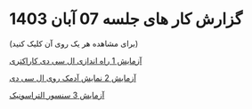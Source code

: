# گزارش کار های جلسه 07 آبان 1403 
(برای مشاهده هر یک روی آن کلیک کنید)

[آزمایش 1 راه اندازی ال سی دی کاراکتری](https://github.com/mohsenkmt/MicroProcessor/tree/main/Arduino%20File/14030807/1%20LCD%20Print%20Hello%20World)

[آزمایش 2 نمایش آدمک روی ال سی دی](https://github.com/mohsenkmt/MicroProcessor/tree/main/Arduino%20File/14030807/2%20LCD%20Show%20Character)

[آزمایش 3 سنسور التراسونیک](https://github.com/mohsenkmt/MicroProcessor/tree/main/Arduino%20File/14030807/3%20UltraSonic)
